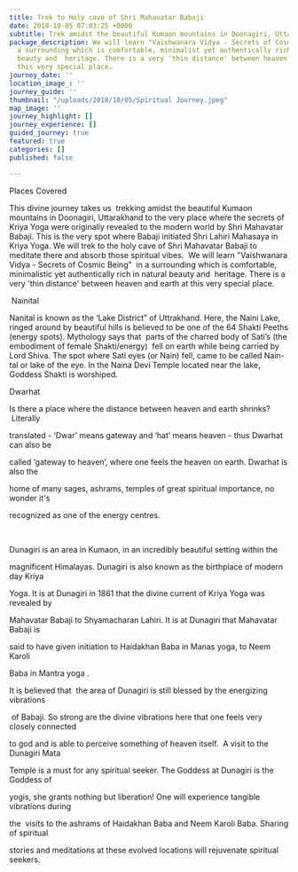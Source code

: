 ```yaml
---
title: Trek to Holy cave of Shri Mahavatar Babaji
date: 2018-10-05 07:03:25 +0000
subtitle: Trek amidst the beautiful Kumaon mountains in Doonagiri, Uttarakhand
package_description: We will learn "Vaishwanara Vidya - Secrets of Cosmic Being"  in
  a surrounding which is comfortable, minimalist yet authentically rich in natural
  beauty and  heritage. There is a very 'thin distance' between heaven and earth at
  this very special place.
journey_date: ''
location_image_: ''
journey_guide: ''
thumbnail: "/uploads/2018/10/05/Spiritual Journey.jpeg"
map_image: ''
journey_highlight: []
journey_experience: []
guided_journey: true
featured: true
categories: []
published: false

---
```

Places Covered

This divine journey takes us  trekking amidst the beautiful Kumaon mountains in Doonagiri, Uttarakhand to the very place where the secrets of Kriya Yoga were originally revealed to the modern world by Shri Mahavatar Babaji. This is the very spot where Babaji initiated Shri Lahiri Mahasaya in Kriya Yoga. We will trek to the holy cave of Shri Mahavatar Babaji to meditate there and absorb those spiritual vibes.  We will learn &quot;Vaishwanara Vidya - Secrets of Cosmic Being&quot;  in a surrounding which is comfortable, minimalistic yet authentically rich in natural beauty and  heritage. There is a very &#39;thin distance&#39; between heaven and earth at this very special place.

 Nainital

Nanital is known as the ‘Lake District” of Uttrakhand. Here, the Naini Lake, ringed around by beautiful hills is believed to be one of the 64 Shakti Peeths (energy spots). Mythology says that  parts of the charred body of Sati’s (the embodiment of female Shakti/energy)  fell on earth while being carried by Lord Shiva. The spot where Sati eyes (or Nain) fell, came to be called Nain-tal or lake of the eye. In the Naina Devi Temple located near the lake, Goddess Shakti is worshiped.

Dwarhat

Is there a place where the distance between heaven and earth shrinks?  Literally

translated - ‘Dwar’ means gateway and ‘hat’ means heaven - thus Dwarhat can also be

called ‘gateway to heaven’, where one feels the heaven on earth. Dwarhat is also the

home of many sages, ashrams, temples of great spiritual importance, no wonder it&#39;s

recognized as one of the energy centres.

 

Dunagiri is an area in Kumaon, in an incredibly beautiful setting within the

magnificent Himalayas. Dunagiri is also known as the birthplace of modern day Kriya

Yoga. It is at Dunagiri in 1861 that the divine current of Kriya Yoga was revealed by

Mahavatar Babaji to Shyamacharan Lahiri. It is at Dunagiri that Mahavatar Babaji is

said to have given initiation to Haidakhan Baba in Manas yoga, to Neem Karoli

Baba in Mantra yoga .

It is believed that  the area of Dunagiri is still blessed by the energizing vibrations

 of Babaji. So strong are the divine vibrations here that one feels very closely connected

to god and is able to perceive something of heaven itself.  A visit to the Dunagiri Mata

Temple is a must for any spiritual seeker. The Goddess at Dunagiri is the Goddess of

yogis, she grants nothing but liberation! One will experience tangible vibrations during

the  visits to the ashrams of Haidakhan Baba and Neem Karoli Baba. Sharing of spiritual

stories and meditations at these evolved locations will rejuvenate spiritual seekers.